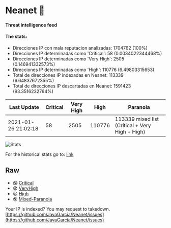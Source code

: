 # Neanet :hocho:
#### Threat intelligence feed
#### The stats:

- Direcciones IP con mala reputacion analizadas: 1704762 (100%)
- Direcciones IP determinadas como 'Critical':  58 (0.0034022344468%)
- Direcciones IP determinadas como 'Very High':  2505 (0.146941332573%)
- Direcciones IP determinadas como 'High':  110776 (6.49803315653)
- Total de direcciones IP indexadas en Neanet:  113339 (6.64837672355%)
- Total de direcciones IP descartadas en Neanet:  1591423 (93.3516232764%)

| Last Update | Critical | Very High | High | Paranoia |
| --- | --- | --- | --- | --- |
| 2021-01-26 21:02:18 | 58 | 2505 | 110776 | 113339 mixed list (Critical + Very High + High)|

![Stats](https://docs.google.com/spreadsheets/d/e/2PACX-1vSnaNMIXVabIpDJjufMlzH7poXnshF3mgd8Is1g9ytUEzVsP5my4Trn8f-xkoLLQ38xpL3HtmUexLo6/pubchart?oid=501124687&format=image)

For the historical stats go to: [link](/stats.csv)
## Raw
- :scream: [Critical](https://raw.githubusercontent.com/JavaGarcia/Neanet/master/blacklists/neanet_critical.txt)
- :fearful: [VeryHigh](https://raw.githubusercontent.com/JavaGarcia/Neanet/master/blacklists/neanet_veryHigh.txtt)
- :frowning: [High](https://raw.githubusercontent.com/JavaGarcia/Neanet/master/blacklists/neanet_high.txt)
- :dizzy_face: [Mixed-Paranoia](https://raw.githubusercontent.com/JavaGarcia/Neanet/master/blacklists/neanet_all.txt)


Your IP is indexed? You may request to takedown. [https://github.com/JavaGarcia/Neanet/issues](https://github.com/JavaGarcia/Neanet/issues)








































































































































































































































































































































































































































































































































































































































































































































































































































































































































































































































































































































































































































































































































































































































































































































































































































































































































































































































































































































































































































































































































































































































































































































































































































































































































































































































































































































































































































































































































































































































































































































































































































































































































































































































































































































































































































































































































































































































































































































